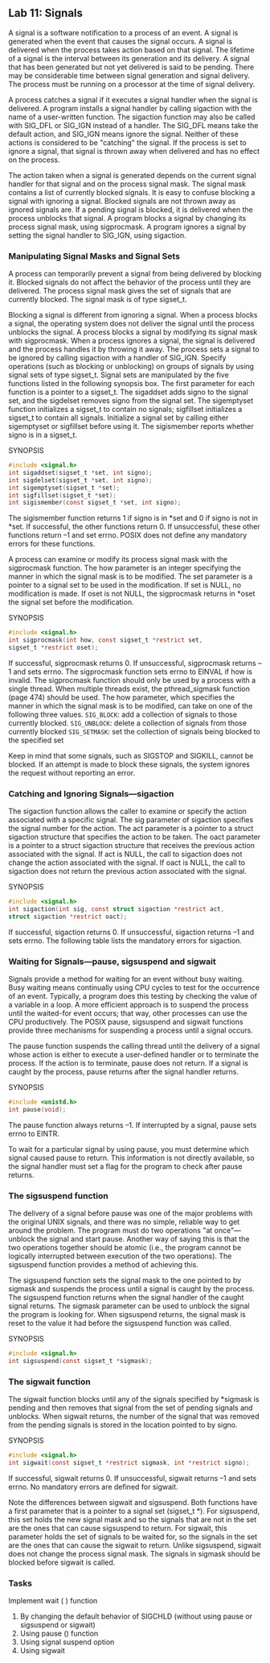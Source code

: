 ## Lab 11: Signals

A signal is a software notification to a process of an event. A signal is generated when the event that causes the signal occurs. A signal is delivered when the process takes action based on that signal. The lifetime of a signal is the interval between its generation and its delivery. A signal that has been generated but not yet delivered is said to be pending. There may be considerable time between signal generation and signal delivery. The process must be running on a processor at the time of signal delivery.

A process catches a signal if it executes a signal handler when the signal is delivered. A program installs a signal handler by calling sigaction with the name of a user-written function. The sigaction function may also be called with SIG_DFL or SIG_IGN instead of a handler. The SIG_DFL means take the default action, and SIG_IGN means ignore the signal. Neither of these actions is considered to be "catching" the signal. If the process is set to ignore a signal, that signal is thrown away when delivered and has no effect on the process.

The action taken when a signal is generated depends on the current signal handler for that signal and on the process signal mask. The signal mask contains a list of currently blocked signals. It is easy to confuse blocking a signal with ignoring a signal. Blocked signals are not thrown away as ignored signals are. If a pending signal is blocked, it is delivered when the process unblocks that signal. A program blocks a signal by changing its process signal mask, using sigprocmask. A program ignores a signal by setting the signal handler to SIG_IGN, using sigaction.

### Manipulating Signal Masks and Signal Sets

A process can temporarily prevent a signal from being delivered by blocking it. Blocked signals do not affect the behavior of the process until they are delivered. The process signal mask gives the set of signals that are currently blocked. The signal mask is of type sigset_t. 

Blocking a signal is different from ignoring a signal. When a process blocks a signal, the operating system does not deliver the signal until the process unblocks the signal. A process blocks a signal by modifying its signal mask with sigprocmask. When a process ignores a signal, the signal is delivered and the process handles it by throwing it away. The process sets a signal to be ignored by calling sigaction with a handler of SIG_IGN. Specify operations (such as blocking or unblocking) on groups of signals by using signal sets of type sigset_t. Signal sets are manipulated by the five functions listed in the following synopsis box. The first parameter for each function is a pointer to a sigset_t. The sigaddset adds signo to the signal set, and the sigdelset removes signo from the signal set. The sigemptyset function initializes a sigset_t to contain no signals; sigfillset initializes a sigset_t to contain all signals. Initialize a signal set by calling either sigemptyset or sigfillset before using it. The sigismember reports whether signo is in a sigset_t.

SYNOPSIS
```c
#include <signal.h>
int sigaddset(sigset_t *set, int signo);
int sigdelset(sigset_t *set, int signo);
int sigemptyset(sigset_t *set);
int sigfillset(sigset_t *set);
int sigismember(const sigset_t *set, int signo);
```
The sigismember function returns 1 if signo is in *set and 0 if signo is not in *set. If successful, the other functions return 0. If unsuccessful, these other functions return –1 and set errno. POSIX does not define any mandatory errors for these functions.

A process can examine or modify its process signal mask with the sigprocmask function. The how parameter is an integer specifying the manner in which the signal mask is to be modified. The set parameter is a pointer to a signal set to be used in the modification. If set is NULL, no modification is made. If oset is not NULL, the sigprocmask returns in *oset the signal set before the modification.

SYNOPSIS
```c
#include <signal.h>
int sigprocmask(int how, const sigset_t *restrict set,
sigset_t *restrict oset);
```

If successful, sigprocmask returns 0. If unsuccessful, sigprocmask returns –1 and sets errno. The sigprocmask function sets errno to EINVAL if how is invalid. The sigprocmask function should only be used by a process with a single thread. When multiple threads exist, the pthread_sigmask function (page 474) should be used. The how parameter, which specifies the manner in which the signal mask is to be modified, can take on one of the following three values. `SIG_BLOCK`: add a collection of signals to those currently blocked. `SIG_UNBLOCK`: delete a collection of signals from those currently blocked `SIG_SETMASK`: set the collection of signals being blocked to the specified set

Keep in mind that some signals, such as SIGSTOP and SIGKILL, cannot be blocked. If an attempt is made to block these signals, the system ignores the request without reporting an error.

### Catching and Ignoring Signals—sigaction
The sigaction function allows the caller to examine or specify the action associated with a specific signal. The sig parameter of sigaction specifies the signal number for the action. The act parameter is a pointer to a struct sigaction structure that specifies the action to be taken. The oact parameter is a pointer to a struct sigaction structure that receives the previous action associated with the signal. If act is NULL, the call to sigaction does not change the action associated with the signal. If oact is NULL, the call to sigaction does not return the previous action associated with the signal.

SYNOPSIS
```c
#include <signal.h>
int sigaction(int sig, const struct sigaction *restrict act,
struct sigaction *restrict oact);
```

If successful, sigaction returns 0. If unsuccessful, sigaction returns –1 and sets errno. The following table lists the mandatory errors for sigaction.

### Waiting for Signals—pause, sigsuspend and sigwait

Signals provide a method for waiting for an event without busy waiting. Busy waiting means continually using CPU cycles to test for the occurrence of an event. Typically, a program does this testing by checking the value of a variable in a loop. A more efficient approach is to suspend the process until the waited-for event occurs; that way, other processes can use the CPU productively. The POSIX pause, sigsuspend and sigwait functions provide three mechanisms for suspending a process until a signal occurs. 

The pause function suspends the calling thread until the delivery of a signal whose action is either to execute a user-defined handler or to terminate the process. If the action is to terminate, pause does not return. If a signal is caught by the process, pause returns after the signal handler returns.

SYNOPSIS
```c
#include <unistd.h>
int pause(void);
```

The pause function always returns –1. If interrupted by a signal, pause sets errno to EINTR.


To wait for a particular signal by using pause, you must determine which signal caused pause to return. This information is not directly available, so the signal handler must set a flag for the program to check after pause returns.

### The sigsuspend function

The delivery of a signal before pause was one of the major problems with the original UNIX signals, and there was no simple, reliable way to get around the problem. The program must do two operations "at once"—unblock the signal and start pause. Another way of saying this is that the two operations together should be atomic (i.e., the program cannot be logically interrupted between execution of the two operations). The sigsuspend function provides a method of achieving this.

The sigsuspend function sets the signal mask to the one pointed to by sigmask and suspends the process until a signal is caught by the process. The sigsuspend function returns when the signal handler of the caught signal returns. The sigmask parameter can be used to unblock the signal the program is looking for. When sigsuspend returns, the signal mask is reset to the value it had before the sigsuspend function was called.

SYNOPSIS
```c
#include <signal.h>
int sigsuspend(const sigset_t *sigmask);
```

### The sigwait function

The sigwait function blocks until any of the signals specified by *sigmask is pending and then removes that signal from the set of pending signals and unblocks. When sigwait returns, the number of the signal that was removed from the pending signals is stored in the location pointed to by signo.

SYNOPSIS
```c
#include <signal.h>
int sigwait(const sigset_t *restrict sigmask, int *restrict signo);
```

If successful, sigwait returns 0. If unsuccessful, sigwait returns –1 and sets errno. No mandatory errors are defined for sigwait.

Note the differences between sigwait and sigsuspend. Both functions have a first parameter that is a pointer to a signal set (sigset_t *). For sigsuspend, this set holds the new signal mask and so the signals that are not in the set are the ones that can cause sigsuspend to return. For sigwait, this parameter holds the set of signals to be waited for, so the signals in the set are the ones that can cause the sigwait to return. Unlike sigsuspend, sigwait does not change the process signal mask. The signals in sigmask should be blocked before sigwait is called.

### Tasks
Implement wait ( ) function
1. By changing the default behavior of SIGCHLD (without using pause or sigsuspend or sigwait)
2. Using pause () function
3. Using signal suspend option
4. Using sigwait